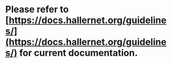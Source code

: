 # Please refer to [https://docs.hallernet.org/guidelines/](https://docs.hallernet.org/guidelines/) for current documentation.